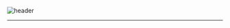 ![header](https://capsule-render.vercel.app/api?type=wave&color=6FC7E1&height=200&section=header&text=Level2-dkt&desc=RecSys04-파이팅해야조&fontSize=90)




---

